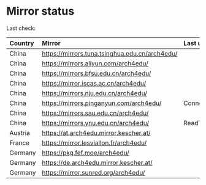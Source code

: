 <script src="./time.js"></script>
# Mirror status
Last check: <script type="text/javascript">localize(1675993707.0222697);</script>

|Country|Mirror|Last update|
|:------|:-----|:----------|
|China|https://mirrors.tuna.tsinghua.edu.cn/arch4edu/|<script type="text/javascript">localize(1675967783);</script>|
|China|https://mirrors.aliyun.com/arch4edu/|<script type="text/javascript">localize(1675967783);</script>|
|China|https://mirrors.bfsu.edu.cn/arch4edu/|<script type="text/javascript">localize(1675967783);</script>|
|China|https://mirror.iscas.ac.cn/arch4edu/|<script type="text/javascript">localize(1675967783);</script>|
|China|https://mirrors.nju.edu.cn/arch4edu/|<script type="text/javascript">localize(1675924568);</script>|
|China|https://mirrors.pinganyun.com/arch4edu/|ConnectionError|
|China|https://mirrors.sau.edu.cn/arch4edu/|<script type="text/javascript">localize(1673850842);</script>|
|China|https://mirrors.ynu.edu.cn/arch4edu/|ReadTimeout|
|Austria|https://at.arch4edu.mirror.kescher.at/|<script type="text/javascript">localize(1675967783);</script>|
|France|https://mirror.lesviallon.fr/arch4edu/|<script type="text/javascript">localize(1675967783);</script>|
|Germany|https://pkg.fef.moe/arch4edu/|<script type="text/javascript">localize(1675967783);</script>|
|Germany|https://de.arch4edu.mirror.kescher.at/|<script type="text/javascript">localize(1675967783);</script>|
|Germany|https://mirror.sunred.org/arch4edu/|<script type="text/javascript">localize(1675967783);</script>|

<script src="./tablefilter/tablefilter.js"></script>
<script src="./table.js"></script>